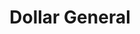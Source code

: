 ---
title: "Dollar General"
url: /candler/dollar-general-t-f-kirkpatrick-way/
shop: variety store
---